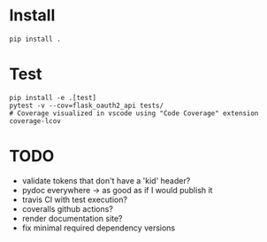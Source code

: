 # Install

    pip install .

# Test

    pip install -e .[test]
    pytest -v --cov=flask_oauth2_api tests/
    # Coverage visualized in vscode using "Code Coverage" extension
    coverage-lcov

# TODO

- validate tokens that don't have a 'kid' header?
- pydoc everywhere -> as good as if I would publish it
- travis CI with test execution?
- coveralls github actions?
- render documentation site?
- fix minimal required dependency versions